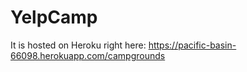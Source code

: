 # YelpCamp
It is hosted on Heroku right here: https://pacific-basin-66098.herokuapp.com/campgrounds
